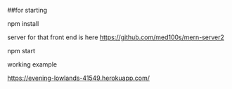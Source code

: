 ##for starting 


npm install 


server for that front end is here https://github.com/med100s/mern-server2

npm start

working example 

https://evening-lowlands-41549.herokuapp.com/
